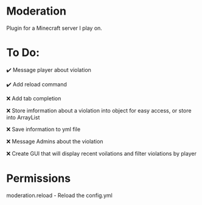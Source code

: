 # Moderation

Plugin for a Minecraft server I play on.

# To Do:

:heavy_check_mark: Message player about violation

:heavy_check_mark: Add reload command

:x: Add tab completion

:x: Store imformation about a violation into object for easy access, or store into ArrayList

:x: Save information to yml file

:x: Message Admins about the violation

:x: Create GUI that will display recent voilations and filter violations by player

# Permissions

moderation.reload - Reload the config.yml
